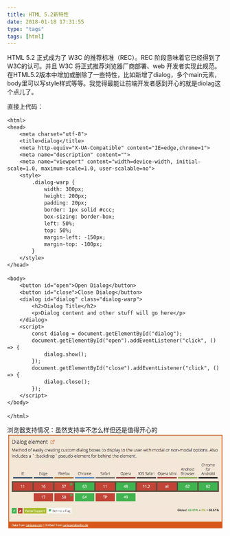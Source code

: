 ```yaml
---
title: HTML 5.2新特性
date: 2018-01-18 17:31:55
type: "tags"
tags: [html]
---
```

HTML 5.2 正式成为了 W3C 的推荐标准（REC）。REC 阶段意味着它已经得到了W3C的认可。并且 W3C 将正式推荐浏览器厂商部署、web 开发者实现此规范。在HTML5.2版本中增加或删除了一些特性，比如新增了dialog，多个main元素，body里可以写style样式等等。我觉得最能让前端开发者感到开心的就是diolag这个点儿了。

直接上代码：

```
<html>
<head>
    <meta charset="utf-8">
    <title>dialog</title>
    <meta http-equiv="X-UA-Compatible" content="IE=edge,chrome=1">
    <meta name="description" content="">
    <meta name="viewport" content="width=device-width, initial-scale=1.0, maximum-scale=1.0, user-scalable=no">
    <style>
        .dialog-warp {
            width: 300px;
            height: 200px;
            padding: 20px;
            border: 1px solid #ccc;
            box-sizing: border-box;
            left: 50%;
            top: 50%;
            margin-left: -150px;
            margin-top: -100px;
        }
    </style>
</head>

<body>
    <button id="open">Open Dialog</button>
    <button id="close">Close Dialog</button>
    <dialog id="dialog" class="dialog-warp">
        <h2>Dialog Title</h2>
        <p>Dialog content and other stuff will go here</p>
    </dialog>
    <script>  
        const dialog = document.getElementById("dialog");
        document.getElementById("open").addEventListener("click", () => {
            dialog.show();
        });
        document.getElementById("close").addEventListener("click", () => {
            dialog.close();
        });
    </script>
</body>

</html>
```

浏览器支持情况：虽然支持率不怎么样但还是值得开心的
   ![支持情况](/img/html1.jpg)